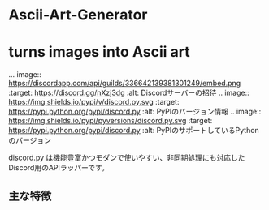 # Ascii-Art-Generator
turns images into Ascii art
==========
... image:: https://discordapp.com/api/guilds/336642139381301249/embed.png
   :target: https://discord.gg/nXzj3dg
   :alt: Discordサーバーの招待
.. image:: https://img.shields.io/pypi/v/discord.py.svg
   :target: https://pypi.python.org/pypi/discord.py
   :alt: PyPIのバージョン情報
.. image:: https://img.shields.io/pypi/pyversions/discord.py.svg
   :target: https://pypi.python.org/pypi/discord.py
   :alt: PyPIのサポートしているPythonのバージョン

discord.py は機能豊富かつモダンで使いやすい、非同期処理にも対応したDiscord用のAPIラッパーです。

主な特徴
-------------
